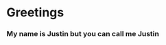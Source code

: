 <link rel="stylesheet" type='text/css' href="https://cdn.jsdelivr.net/gh/devicons/devicon@latest/devicon.min.css" />

# Greetings

### My name is Justin but you can call me Justin


